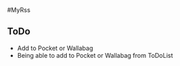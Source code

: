 
#MyRss

## ToDo

* Add to Pocket or Wallabag
* Being able to add to Pocket or Wallabag from ToDoList
